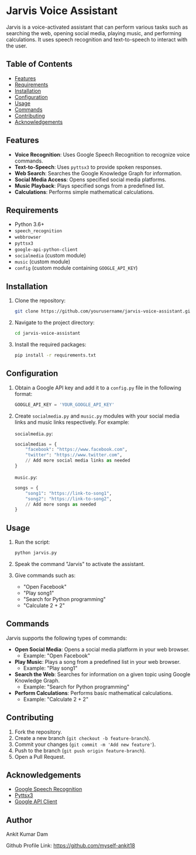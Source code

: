 # Jarvis Voice Assistant

Jarvis is a voice-activated assistant that can perform various tasks such as searching the web, opening social media, playing music, and performing calculations. It uses speech recognition and text-to-speech to interact with the user.

## Table of Contents

- [Features](#features)
- [Requirements](#requirements)
- [Installation](#installation)
- [Configuration](#configuration)
- [Usage](#usage)
- [Commands](#commands)
- [Contributing](#contributing)
- [Acknowledgements](#acknowledgements)

## Features

- **Voice Recognition**: Uses Google Speech Recognition to recognize voice commands.
- **Text-to-Speech**: Uses `pyttsx3` to provide spoken responses.
- **Web Search**: Searches the Google Knowledge Graph for information.
- **Social Media Access**: Opens specified social media platforms.
- **Music Playback**: Plays specified songs from a predefined list.
- **Calculations**: Performs simple mathematical calculations.

## Requirements

- Python 3.6+
- `speech_recognition`
- `webbrowser`
- `pyttsx3`
- `google-api-python-client`
- `socialmedia` (custom module)
- `music` (custom module)
- `config` (custom module containing `GOOGLE_API_KEY`)

## Installation

1. Clone the repository:
    ```bash
    git clone https://github.com/yourusername/jarvis-voice-assistant.git
    ```
2. Navigate to the project directory:
    ```bash
    cd jarvis-voice-assistant
    ```
3. Install the required packages:
    ```bash
    pip install -r requirements.txt
    ```

## Configuration

1. Obtain a Google API key and add it to a `config.py` file in the following format:
    ```python
    GOOGLE_API_KEY = 'YOUR_GOOGLE_API_KEY'
    ```

2. Create `socialmedia.py` and `music.py` modules with your social media links and music links respectively. For example:

    `socialmedia.py`:
    ```python
    socialmedias = {
        "facebook": "https://www.facebook.com",
        "twitter": "https://www.twitter.com",
        // Add more social media links as needed
    }
    ```

    `music.py`:
    ```python
    songs = {
        "song1": "https://link-to-song1",
        "song2": "https://link-to-song2",
        // Add more songs as needed
    }
    ```

## Usage

1. Run the script:
    ```bash
    python jarvis.py
    ```

2. Speak the command "Jarvis" to activate the assistant.
3. Give commands such as:
    - "Open Facebook"
    - "Play song1"
    - "Search for Python programming"
    - "Calculate 2 + 2"

## Commands

Jarvis supports the following types of commands:

- **Open Social Media**: Opens a social media platform in your web browser.
    - Example: "Open Facebook"
- **Play Music**: Plays a song from a predefined list in your web browser.
    - Example: "Play song1"
- **Search the Web**: Searches for information on a given topic using Google Knowledge Graph.
    - Example: "Search for Python programming"
- **Perform Calculations**: Performs basic mathematical calculations.
    - Example: "Calculate 2 + 2"

## Contributing

1. Fork the repository.
2. Create a new branch (`git checkout -b feature-branch`).
3. Commit your changes (`git commit -m 'Add new feature'`).
4. Push to the branch (`git push origin feature-branch`).
5. Open a Pull Request.


## Acknowledgements

- [Google Speech Recognition](https://pypi.org/project/SpeechRecognition/)
- [Pyttsx3](https://pypi.org/project/pyttsx3/)
- [Google API Client](https://github.com/googleapis/google-api-python-client)

## Author
Ankit Kumar Dam

Github Profile Link: https://github.com/myself-ankit18

